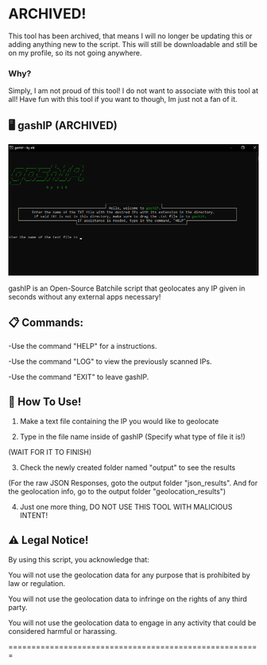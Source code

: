 # ARCHIVED!

This tool has been archived, that means I will no longer be updating this or adding anything new to the script. This will still be downloadable and still be on my profile, so its not going anywhere.

### Why?

Simply, I am not proud of this tool! I do not want to associate with this tool at all! Have fun with this tool if you want to though, Im just not a fan of it.


## 🖥️ gashIP (ARCHIVED)

![Image Alt](https://github.com/3elk/gashIP/blob/aea2ebd1b119ccc48b1682f070fcbaf50cbe2a79/media/Screenshot%202025-02-09%20020939.png)

gashIP is an Open-Source Batchile script that geolocates any IP given in seconds without any external apps necessary!

## 📋 Commands:

   -Use the command "HELP" for a instructions.

   -Use the command "LOG" to view the previously scanned IPs.

   -Use the command "EXIT" to leave gashIP.


## 📄 How To Use!

1. Make a text file containing the IP you would like to geolocate

2. Type in the file name inside of gashIP (Specify what type of file it is!)

(WAIT FOR IT TO FINISH)

3. Check the newly created folder named "output" to see the results

(For the raw JSON Responses, goto the output folder "json_results". And for the geolocation info, go to the output folder "geolocation_results")

4. Just one more thing, DO NOT USE THIS TOOL WITH MALICIOUS INTENT!


## ⚠️ Legal Notice!

By using this script, you acknowledge that:

You will not use the geolocation data for any purpose that is prohibited by law or regulation.

You will not use the geolocation data to infringe on the rights of any third party.

You will not use the geolocation data to engage in any activity that could be considered harmful or harassing.

=======================================================
